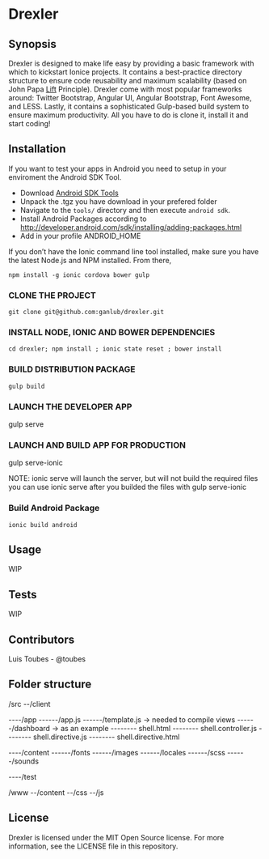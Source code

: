 # Drexler

## Synopsis

Drexler is designed to make life easy by providing a basic framework with which to kickstart Ionice projects. It contains a best-practice directory structure to ensure code reusability and maximum scalability  (based on John Papa [Lift](https://github.com/johnpapa/angular-styleguide/blob/master/a1/README.md#lift) Principle). Drexler come with most popular frameworks around: Twitter Bootstrap, Angular UI, Angular Bootstrap, Font Awesome, and LESS. Lastly, it contains a sophisticated Gulp-based build system to ensure maximum productivity. All you have to do is clone it, install it and start coding!

## Installation

If you want to test your apps in Android you need to setup in your enviroment the Android SDK Tool.
* Download [Android SDK Tools](http://developer.android.com/sdk/index.html#Other)
* Unpack the .tgz you have download in your prefered folder
* Navigate to the `tools/` directory and then execute `android sdk`.
* Install Android Packages according to http://developer.android.com/sdk/installing/adding-packages.html
* Add in your profile ANDROID_HOME

If you don’t have the Ionic command line tool installed, make sure you have the latest Node.js and NPM installed. From there,
```
npm install -g ionic cordova bower gulp
```

### CLONE THE PROJECT
```
git clone git@github.com:ganlub/drexler.git
```

### INSTALL NODE, IONIC AND BOWER DEPENDENCIES
```
cd drexler; npm install ; ionic state reset ; bower install
```

### BUILD DISTRIBUTION PACKAGE
```
gulp build
```

### LAUNCH THE DEVELOPER APP
gulp serve

### LAUNCH AND BUILD APP FOR PRODUCTION

gulp serve-ionic

  NOTE:
  ionic serve will launch the server, but will not build the required files
  you can use ionic serve after you builded the files with gulp serve-ionic

### Build Android Package
```
ionic build android
```

## Usage

WIP


## Tests

WIP

## Contributors

Luis Toubes - @toubes

## Folder structure
/src
--/client

----/app
------/app.js 
------/template.js              -> needed to compile views
------/dashboard                -> as an example
-------- shell.html
-------- shell.controller.js
-------- shell.directive.js
-------- shell.directive.html
               
----/content
------/fonts
------/images
------/locales
------/scss
------/sounds

----/test

/www
--/content
--/css
--/js

## License

Drexler is licensed under the MIT Open Source license. For more information, see the LICENSE file in this repository.
